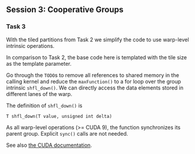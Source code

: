 ## Session 3: Cooperative Groups

### Task 3

With the tiled partitions from Task 2 we simplify the code to use
warp-level intrinsic operations.

In comparison to Task 2, the base code here is templated with the tile
size as the template parameter.

Go through the `TODO`s to remove all references to shared memory in the
calling kernel and reduce the `maxFunction()` to a for loop over the
group intrinsic `shfl_down()`. We can directly access the data elements
stored in different lanes of the warp.

The definition of `shfl_down()` is

``` {.cpp}
T shfl_down(T value, unsigned int delta)
```

As all warp-level operations (>= CUDA 9), the function synchronizes its
parent group. Explicit `sync()` calls are not needed.

See also [the CUDA
documentation](https://docs.nvidia.com/cuda/cuda-c-programming-guide/index.html#warp-shuffle-functions).